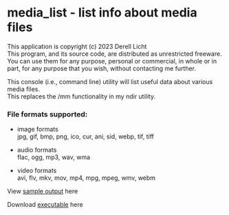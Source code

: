 # media_list - list info about media files
This application is copyright (c) 2023  Derell Licht  
This program, and its source code, are distributed as unrestricted freeware.
You can use them for any purpose, personal or commercial, in whole or in part,
for any purpose that you wish, without contacting me further.

This console (i.e., command line) utility will list useful data about various media files.  
This replaces the /mm functionality in my ndir utility.

### File formats supported:

- image formats  
jpg, gif, bmp, png, ico, cur, ani, sid, webp, tif, tiff

- audio formats  
flac, ogg, mp3, wav, wma

- video formats  
avi, flv, mkv, mov, mp4, mpg, mpeg, wmv, webm

View [sample output](http://derelllicht.com/files/MediaList.out) here

Download [executable](http://derelllicht.com/files/media_list.zip) here


